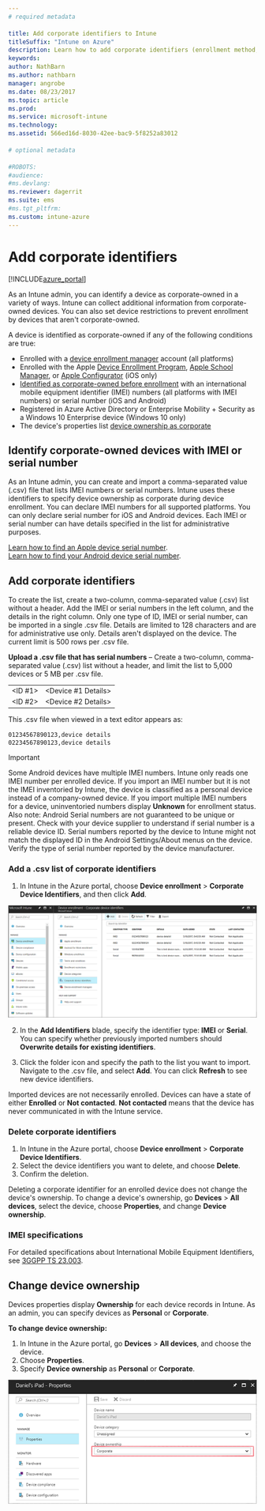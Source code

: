 ```yaml
---
# required metadata

title: Add corporate identifiers to Intune
titleSuffix: "Intune on Azure"
description: Learn how to add corporate identifiers (enrollment method, IMEI and serial numbers) to Microsoft Intune. "
keywords:
author: NathBarn
ms.author: nathbarn
manager: angrobe
ms.date: 08/23/2017
ms.topic: article
ms.prod:
ms.service: microsoft-intune
ms.technology:
ms.assetid: 566ed16d-8030-42ee-bac9-5f8252a83012

# optional metadata

#ROBOTS:
#audience:
#ms.devlang:
ms.reviewer: dagerrit
ms.suite: ems
#ms.tgt_pltfrm:
ms.custom: intune-azure
---
```


# Add corporate identifiers

[!INCLUDE[azure_portal](./includes/azure_portal.md)]

As an Intune admin, you can identify a device as corporate-owned in a variety of ways. Intune can collect additional information from corporate-owned devices. You can also set device restrictions  to prevent enrollment by devices that aren't corporate-owned.

A device is identified as corporate-owned if any of the following conditions are true:

- Enrolled with a [device enrollment manager](device-enrollment-manager-enroll.md) account (all platforms)
- Enrolled with the Apple [Device Enrollment Program](device-enrollment-program-enroll-ios.md), [Apple School Manager](apple-school-manager-set-up-ios.md), or [Apple Configurator](apple-configurator-enroll-ios.md) (iOS only)
- [Identified as corporate-owned before enrollment](#identify-corporate-owned-devices-with-imei-or-serial-number) with an international mobile equipment identifier (IMEI) numbers (all platforms with IMEI numbers) or serial number (iOS and Android)
- Registered in Azure Active Directory or Enterprise Mobility + Security as a Windows 10 Enterprise device (Windows 10 only)
- The device's properties list [device ownership as corporate](#change-device-ownership)

## Identify corporate-owned devices with IMEI or serial number

As an Intune admin, you can create and import a comma-separated value (.csv) file that lists IMEI numbers or serial numbers. Intune uses these identifiers to specify device ownership as corporate during device enrollment. You can declare IMEI numbers for all supported platforms. You can only declare serial number for iOS and Android devices. Each IMEI or serial number can have details specified in the list for administrative purposes.

<!-- When you upload serial numbers for company-owned iOS devices, they must be paired with a corporate enrollment profile. Devices must then be enrolled using either Apple’s device enrollment program (DEP) or Apple Configurator to have them appear as company-owned. -->

[Learn how to find an Apple device serial number](https://support.apple.com/HT204308).<br>
[Learn how to find your Android device serial number](https://support.google.com/store/answer/3333000).

## Add corporate identifiers
To create the list, create a two-column, comma-separated value (.csv) list without a header. Add the IMEI or serial numbers in the left column, and the details in the right column. Only one type of ID, IMEI or serial number, can be imported in a single .csv file. Details are limited to 128 characters and are for administrative use only. Details aren't displayed on the device. The current limit is 500 rows per .csv file.

**Upload a .csv file that has serial numbers** – Create a two-column, comma-separated value (.csv) list without a header, and limit the list to 5,000 devices or 5 MB per .csv file.

|||
|-|-|
|&lt;ID #1&gt;|&lt;Device #1 Details&gt;|
|&lt;ID #2&gt;|&lt;Device #2 Details&gt;|

This .csv file when viewed in a text editor appears as:

```
01234567890123,device details
02234567890123,device details
```

> [!IMPORTANT]
> Some Android devices have multiple IMEI numbers. Intune only reads one IMEI number per enrolled device. If you import an IMEI number but it is not the IMEI inventoried by Intune, the device is classified as a personal device instead of a company-owned device. If you import multiple IMEI numbers for a device, uninventoried numbers display **Unknown** for enrollment status.<br>
>Also note:
>Android Serial numbers are not guaranteed to be unique or present. Check with your device supplier to understand if serial number is a reliable device ID.
>Serial numbers reported by the device to Intune might not match the displayed ID in the Android Settings/About menus on the device. Verify the type of serial number reported by the device manufacturer.

### Add a .csv list of corporate identifiers

1. In Intune in the Azure portal, choose **Device enrollment** > **Corporate Device Identifiers**, and then click **Add**.

 ![Screenshot of the corporate device identifier workspace with the Add button highlighted.](./media/add-corp-id.png)

2. In the **Add Identifiers** blade, specify the identifier type: **IMEI** or **Serial**. You can specify whether previously imported numbers should **Overwrite details for existing identifiers**.

3. Click the folder icon and specify the path to the list you want to import. Navigate to the .csv file, and select **Add**. You can click **Refresh** to see new device identifiers.

Imported devices are not necessarily enrolled. Devices can have a state of either **Enrolled** or **Not contacted**. **Not contacted** means that the device has never communicated in with the Intune service.

### Delete corporate identifiers

1. In Intune in the Azure portal, choose **Device enrollment** > **Corporate Device Identifiers**.
2. Select the device identifiers you want to delete, and choose **Delete**.
3. Confirm the deletion.

Deleting a corporate identifier for an enrolled device does not change the device's ownership. To change a device's ownership, go **Devices** > **All devices**, select the device, choose **Properties**, and change **Device ownership**.

### IMEI specifications
For detailed specifications about International Mobile Equipment Identifiers, see [3GGPP TS 23.003](https://portal.3gpp.org/desktopmodules/Specifications/SpecificationDetails.aspx?specificationId=729).

## Change device ownership

Devices properties display **Ownership** for each device records in Intune. As an admin, you can specify devices as **Personal** or **Corporate**.

**To change device ownership:**
1. In Intune in the Azure portal, go **Devices** > **All devices**, and choose the device.
3. Choose **Properties**.
4. Specify **Device ownership** as **Personal** or **Corporate**.

  ![Screenshot of device properties showing Device category and Device ownership options.](./media/device-properties.png)
